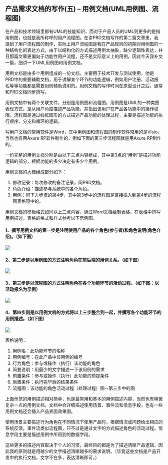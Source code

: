## 产品需求文档的写作(五) – 用例文档(UML用例图、流程图)

在产品和技术领域里都有UML的技能知识，而对于产品人员的UML则更多的是指用例图，也就是我所称呼的用户流程图。在讲PRD文档写作的第二篇文章里，我提到了用户流程图的制作，实际上用户流程图是我在产品规则的初期对用例图的一种结构化的表达方式，由于以结构化的方式描述用例太抽象，缺少逻辑性表达，并且那篇文章更偏向于功能性用户流程，还不是实际意义上的用例，因此今天我补文一篇，细讲一下UML用例图和用例文档。

用例文档是由多个用例组成的一份文档，主要用于技术开发与测试使用，他是PRD中的重要辅助文档，用于讲解某个环节的功能逻辑，例如用户注册、活动报名等等功能都是需要用例辅助说明的。用例文档的写作时间在原型设计之后，通常和PRD文档同步撰写。

用例文档中有两个关联文件，分别是用例图和流程图。用例图是UML的一种类图表现方式，是从用户角度描述产品功能，并指出该用户在产品各功能中的操作权限。流程图是通过线框图形的方式描述产品功能的处理过程，主要是描述功能的执行顺序、分支和循环的逻辑。

写用户文档的常用软件是Word，其中用例图和流程图的制作软件常用的是Visio，当然也有用Axure RP软件制作的，例如下面的第三步流程图就是用Axure RP制作的。

一份完整的用例文档分别是由以下三点内容组成，其中第3点的“用例”是描述功能逻辑的部分，根据功能的多少决定有多少个用例。

用例文档的大概组成部分如下：

1. 修改记录：每次修改的备注记录，同PRD文档。
2. 角色介绍：描述参与系统中的各个角色。
3. 用例：同下方步骤的第4步，其中第3步中的流程图是直接插入到第4步的流程图表格项中的。

用例文档的模板格式如同以上三点内容，通过Word文档绘制表格，在表格中撰写用例描述，表格的格式和样式参考以下示例图。

#### 1、撰写用例文档的第一步是注明使用产品的各个角色(参与者)和角色说明(角色介绍)。（如下图）

![](http://image.woshipm.com/wp-files/2014/04/29a7e96467b69a9f5a93332e29e9b0de.jpg)

#### 2、第二步是以用例图的方式注明角色在前后端的用例关系。（如下图）

![](http://image.woshipm.com/wp-files/2014/04/34d5d911f0aacc6c3a70b4925cb35ca3.jpg)

#### 3、第三步是以流程图的方式注明角色在各个功能环节的活动过程。（如下图：以活动报名为示例）

![](http://image.woshipm.com/wp-files/2014/04/cff5497121104c2b8e0cb41ed2083a9b.jpg)

#### 4、第四步则是以用例文档的方式将以上三步整合到一起，并撰写各个功能环节的用例描述。（如下图）

![](http://image.woshipm.com/wp-files/2014/04/34d5d911f0aacc6c3a70b4925cb35ca31.jpg)

表格说明：

1. 用例名：此功能环节的名称
2. 用例编号：在此产品中该用例的编号
3. 行为角色：参与或操作（执行）该功能的角色
4. 简要说明：用最少的文字描述一下该用例的需求
5. 前置条件：参与或操作（执行）此功能的前提条件
6. 后置条件：执行完毕后的结果条件
7. 流程图：该功能的角色活动过程（处理过程）图--第三步中的图



上面示范的用例描述相对简单，也是最常用和基本的用例描述内容，当然也有稍微复杂一点的用例文档，文档中会详细描述使用场景、事件流和信息字段，也有一些用例文档还会插入产品界面效果图。

使用场景主要描述行为角色在不同情况下使用产品时，根据情况或问题给出相应的系统反馈。事件流类似流程图，只不过是通过文字的方式描述角色的活动过程。信息字段主要是描述用例中所用到的数据字段。

这些更多的描述内容取决于个人的习惯，最终目的都是为了描述清晰产品逻辑，因此我的原则就是用越少的文字描述清晰越多的需求说明。（毕竟这些文档是产品开发中的执行文档，文字不在多，表达清晰即可。）